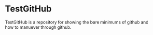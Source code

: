 # TestGitHub
TestGitHub is a repository for showing the bare minimums of github and how to manuever through github.

